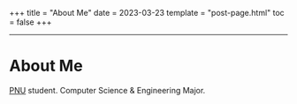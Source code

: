 +++
title = "About Me"
date = 2023-03-23
template = "post-page.html"
toc = false
+++

---

# About Me
[PNU](https://cse.pusan.ac.kr/cseEng/index..do) student. Computer Science & Engineering Major.
